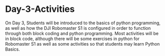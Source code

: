 # Day-3-Activities

On Day 3, Students will be introduced to the basics of python programming, as well as how the DJI Robomaster S1 is configured in order to function through both block coding and python programming. Most activities will be in block code, although there will be some exercises in python for Robomaster S1 as well as some activities so that students may learn Python Basics.
